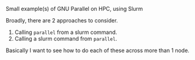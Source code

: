 Small example(s) of GNU Parallel on HPC, using Slurm

Broadly, there are 2 approaches to consider.

1. Calling `parallel` from a slurm command.
2. Calling a slurm command from `parallel`.

Basically I want to see how to do each of these across more than 1 node.
